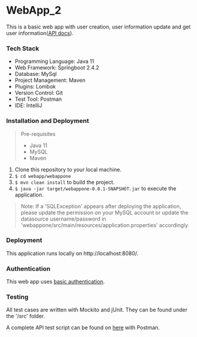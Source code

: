 # WebApp_2

This is a basic web app with user creation, user information update and get user information([API docs](https://app.swaggerhub.com/apis-docs/csye6225/spring2021/assignment-02)).

### Tech Stack

* Programming Language: Java 11
* Web Framework: Springboot 2.4.2
* Database: MySql
* Project Management: Maven
* Plugins: Lombok
* Version Control: Git
* Test Tool: Postman
* IDE: IntelliJ

### Installation and Deployment

> Pre-requisites
> * Java 11
> * MySQL
> * Maven

1. Clone this repository to your local machine.
2. <code>$ cd webapp/webappone</code>
3. <code>$ mvn clean install</code> to build the project.
4. <code>$ java -jar target/webappone-0.0.1-SNAPSHOT.jar</code> to execute the application.

> Note: If a 'SQLException' appears after deploying the application, please update the permission on your MySQL account or update the datasource username/password in 'webappone/src/main/resources/application.properties' accordingly. 

### Deployment

This application runs locally on http://localhost:8080/.

### Authentication

This web app uses [basic authentication](https://en.wikipedia.org/wiki/Basic_access_authentication).

### Testing

All test cases are written with Mockito and jUnit. They can be found under the '/src' folder. 

A complete API test script can be found on [here](https://www.postman.com/viobai/workspace/csye6225-webapp/documentation/14507754-930e1511-15dc-4cfb-88e4-a6ad19ae331f) with Postman.
